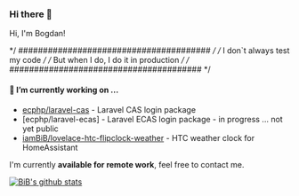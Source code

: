 ### Hi there 👋

Hi, I'm Bogdan!

*/ #######################################  */
/*      I don`t always test my code         */
/*  But when I do, I do it in production    */
/* #######################################  */

#### 🔭 I’m currently working on ...

- [ecphp/laravel-cas](https://github.com/ecphp/laravel-cas) - Laravel CAS login package 
- [ecphp/laravel-ecas] - Laravel ECAS login package - in progress ... not yet public
- [iamBiB/lovelace-htc-flipclock-weather](https://github.com/iamBiB/lovelace-htc-flipclock-weather) - HTC weather clock for HomeAssistant

I'm currently **available for remote work**, feel free to contact me.

[![BiB's github stats](https://github-readme-stats.vercel.app/api?username=iamBiB&count_private=true&show_icons=true)](https://github.com/iambib)
